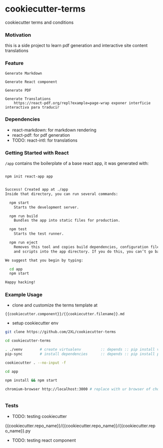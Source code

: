 # cookiecutter-terms
cookiecutter terms and conditions

### Motivation

this is a side project to learn pdf generation and interactive site content translations

### Feature 
    
    Generate Markdown 
    
    Generate React component
    
    Generate PDF
    
    Generate Translations
        https://react-pdf.org/repl?example=page-wrap exponer interficie interactiva para traducir
        

### Dependencies


- react-markdown: for markdown rendering
- react-pdf: for pdf generation
- TODO: react-intl: for translations


### Getting Started with React


`/app` contains the boilerplate of a base react app, it was generated with:

```bash

npm init react-app app


Success! Created app at ./app
Inside that directory, you can run several commands:

  npm start
    Starts the development server.

  npm run build
    Bundles the app into static files for production.

  npm test
    Starts the test runner.

  npm run eject
    Removes this tool and copies build dependencies, configuration files
    and scripts into the app directory. If you do this, you can’t go back!

We suggest that you begin by typing:

  cd app
  npm start

Happy hacking!

```

### Example Usage

- clone and customize the terms template at 

`{{cookiecutter.component}}/{{cookiecutter.filename}}.md`


- setup cookiecutter env

```bash
git clone https://github.com/2XL/cookiecutter-terms

cd cookiecutter-terms

. ./venv        # create virtualenv         :: depends :: pip install virtualenvwrapper 
pip-sync        # install dependencies      :: depends :: pip install pip-tools

cookiecutter . --no-input -f

cd app 

npm install && npm start 

chromium-browser http://localhost:3000 # replace with ur browser of choice



```



### Tests

- TODO: testing cookiecutter 

{{cookiecutter.repo_name}}/{{cookiecutter.repo_name}}/{{cookiecutter.repo_name}}.py


- TODO: testing react component
